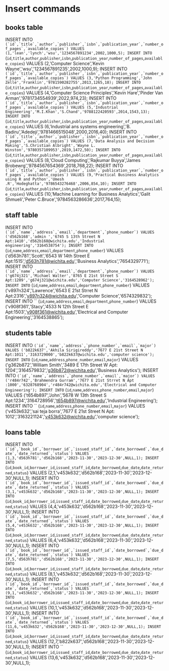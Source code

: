 # Insert commands
## books table
INSERT INTO `` (`id`,`title`,`author`,`publisher`,`isbn`,`publication_year`,`number_of_pages`,`available_copies`) VALUES (1,'lean','lynch','wsu','1234567891234',2002,1000,5);
INSERT INTO `` (`id`,`title`,`author`,`publisher`,`isbn`,`publication_year`,`number_of_pages`,`available_copies`) VALUES (2,'Computer Science','Kevin Wayne','wsu','1234567891235',2002,1000,9);
INSERT INTO `` (`id`,`title`,`author`,`publisher`,`isbn`,`publication_year`,`number_of_pages`,`available_copies`) VALUES (3,'Python Programming','John Zelle','Franklin','9781590282755',2013,1265,18);
INSERT INTO `` (`id`,`title`,`author`,`publisher`,`isbn`,`publication_year`,`number_of_pages`,`available_copies`) VALUES (4,'Computer Science Principles','Kevin Hare','Pinder Van Arman','9781734554939',2022,974,23);
INSERT INTO `` (`id`,`title`,`author`,`publisher`,`isbn`,`publication_year`,`number_of_pages`,`available_copies`) VALUES (5,'Industrial Engineering','M.I.Khan','S.Chand','9788122420593',2014,1543,13);
INSERT INTO `` (`id`,`title`,`author`,`publisher`,`isbn`,`publication_year`,`number_of_pages`,`available_copies`) VALUES (6,'Industrial ans systems engineering','B. Badiru','Adedeji','9781466515048',2000,2016,40);
INSERT INTO `` (`id`,`title`,`author`,`publisher`,`isbn`,`publication_year`,`number_of_pages`,`available_copies`) VALUES (7,'Data Analysis and Decision Making','S.Christian Albright','Wayne L. Winston','9780357109953',2019,1472,50);
INSERT INTO `` (`id`,`title`,`author`,`publisher`,`isbn`,`publication_year`,`number_of_pages`,`available_copies`) VALUES (8,'Cloud Computing','Rajkumar Buyya','James Brobewrg','9784567654369',2018,768,22);
INSERT INTO `` (`id`,`title`,`author`,`publisher`,`isbn`,`publication_year`,`number_of_pages`,`available_copies`) VALUES (9,'Practical Business Analytics using R and Python','Umesh .R','Hodeghatta','9786543276468',2006,854,10);
INSERT INTO `` (`id`,`title`,`author`,`publisher`,`isbn`,`publication_year`,`number_of_pages`,`available_copies`) VALUES (10,'Machine Learning for Business Analytics','Galit Shmueli','Peter C.Bruce','9784563286636',2017,764,15);

## staff table
INSERT INTO `` (`id`,`name`,`address`,`email`,`department`,`phone_number`) VALUES ('d562b168','admin ','6745 S 13th Street N Apt:1410','d562b168@wichita.edu','Industrial engineering','3164538754');
INSERT INTO `` (`id`,`name`,`address`,`email`,`department`,`phone_number`) VALUES ('d563h781','Scott','6543 W 14th Street E Apt:1515','d563h781@wichita.edu','Business Analytics','7654329771');
INSERT INTO `` (`id`,`name`,`address`,`email`,`department`,`phone_number`) VALUES ('g674j321','Michael Walter','8765 E 21st Street S Apt:1209','g674j321@wichita.edu','Computer Science','3164528962');
INSERT INTO `` (`id`,`name`,`address`,`email`,`department`,`phone_number`) VALUES ('v897n324','Lawrence','6543 E 21st Strret N Apt:2316','v897n324@wichita.edu','Computer Science','6574329832');
INSERT INTO `` (`id`,`name`,`address`,`email`,`department`,`phone_number`) VALUES ('v908f361','Stacy','4533 N 12th Street E Apt:1503','v908f361@wichita.edu','Electrical and Computer Engineering','3164538865');

## students table
INSERT INTO `` (`id`,`name`,`address`,`phone_number`,`email`,`major`) VALUES ('b822k637','Akhila Sirigireddy','7677 E 21st Street N Apt:1011','3163729000','b822k637@wichita.edu','computer science');
INSERT INTO `` (`id`,`name`,`address`,`phone_number`,`email`,`major`) VALUES ('g362b872','William Smith','3489 E 17th Street W Apt: 1204','3164579832','g36b872@wichita.edu','Business Analytics');
INSERT INTO `` (`id`,`name`,`address`,`phone_number`,`email`,`major`) VALUES ('r484r742','Brahmendra Gurram','7677 E 21st Strret N Apt :1000','6328768904','r484r742@wichita.edu','Electrical and Computer Engineering');
INSERT INTO `` (`id`,`name`,`address`,`phone_number`,`email`,`major`) VALUES ('t654b897','John','5678 W 13th Street S Apt:1234','3164728956','t654b897@wichita.edu','Industrial Engineering');
INSERT INTO `` (`id`,`name`,`address`,`phone_number`,`email`,`major`) VALUES ('v453k632','sai teja borra','7677 E 21st Street N Apt: 1012','3163221124','v453k632@wichita.edu','computer science');

## loans table
INSERT INTO `` (`id`,`book_id`,`borrower_id`,`issued_staff_id`,`date_borrowed`,`due_date`,`date_returned`,`status`) VALUES (1,3,'d563h781','d562b168','2023-11-30','2023-12-30',NULL,1);
INSERT INTO `` (`id`,`book_id`,`borrower_id`,`issued_staff_id`,`date_borrowed`,`due_date`,`date_returned`,`status`) VALUES (2,1,'v453k632','d562b168','2023-11-30','2023-12-30',NULL,1);
INSERT INTO `` (`id`,`book_id`,`borrower_id`,`issued_staff_id`,`date_borrowed`,`due_date`,`date_returned`,`status`) VALUES (3,1,'v453k632','d562b168','2023-11-30','2023-12-30',NULL,1);
INSERT INTO `` (`id`,`book_id`,`borrower_id`,`issued_staff_id`,`date_borrowed`,`due_date`,`date_returned`,`status`) VALUES (4,4,'v453k632','d562b168','2023-11-30','2023-12-30',NULL,1);
INSERT INTO `` (`id`,`book_id`,`borrower_id`,`issued_staff_id`,`date_borrowed`,`due_date`,`date_returned`,`status`) VALUES (5,4,'v453k632','d562b168','2023-11-30','2023-12-30',NULL,1);
INSERT INTO `` (`id`,`book_id`,`borrower_id`,`issued_staff_id`,`date_borrowed`,`due_date`,`date_returned`,`status`) VALUES (6,4,'v453k632','d562b168','2023-11-30','2023-12-30',NULL,1);
INSERT INTO `` (`id`,`book_id`,`borrower_id`,`issued_staff_id`,`date_borrowed`,`due_date`,`date_returned`,`status`) VALUES (7,5,'d563h781','d562b168','2023-11-30','2023-12-30',NULL,1);
INSERT INTO `` (`id`,`book_id`,`borrower_id`,`issued_staff_id`,`date_borrowed`,`due_date`,`date_returned`,`status`) VALUES (8,1,'v453k632','d562b168','2023-11-30','2023-12-30',NULL,1);
INSERT INTO `` (`id`,`book_id`,`borrower_id`,`issued_staff_id`,`date_borrowed`,`due_date`,`date_returned`,`status`) VALUES (9,1,'v453k632','d562b168','2023-11-30','2023-12-30',NULL,1);
INSERT INTO `` (`id`,`book_id`,`borrower_id`,`issued_staff_id`,`date_borrowed`,`due_date`,`date_returned`,`status`) VALUES (10,1,'v453k632','d562b168','2023-11-30','2023-12-30',NULL,1);
INSERT INTO `` (`id`,`book_id`,`borrower_id`,`issued_staff_id`,`date_borrowed`,`due_date`,`date_returned`,`status`) VALUES (11,6,'v453k632','d562b168','2023-11-30','2023-12-30',NULL,1);
INSERT INTO `` (`id`,`book_id`,`borrower_id`,`issued_staff_id`,`date_borrowed`,`due_date`,`date_returned`,`status`) VALUES (12,7,'b822k637','d562b168','2023-11-30','2023-12-30',NULL,1);
INSERT INTO `` (`id`,`book_id`,`borrower_id`,`issued_staff_id`,`date_borrowed`,`due_date`,`date_returned`,`status`) VALUES (13,6,'v453k632','d562b168','2023-11-30','2023-12-30',NULL,1);
